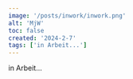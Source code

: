 ```yaml
---
image: '/posts/inwork/inwork.png'
alt: 'MjW'
toc: false
created: '2024-2-7'
tags: ['in Arbeit...']
---
```


in Arbeit...

